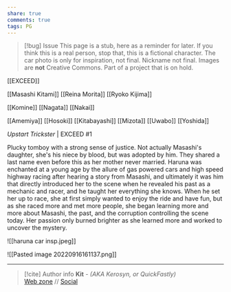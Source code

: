 ```yaml
---
share: true
comments: true
tags: PG
---
```

> [!bug] Issue
> This page is a stub, here as a reminder for later. If you think this is a real person, stop that, this is a fictional character. The car photo is only for inspiration, not final. Nickname not final. Images are **not** Creative Commons. Part of a project that is on hold.

[[EXCEED]]

[[Masashi Kitami]]
[[Reina Morita]]
[[Ryoko Kijima]]

[[Komine]]
[[Nagata]]
[[Nakai]]

[[Amemiya]]
[[Hosoki]]
[[Kitabayashi]]
[[Mizota]]
[[Uwabo]]
[[Yoshida]]

*Upstart Trickster* | EXCEED #1

Plucky tomboy with a strong sense of justice. Not actually Masashi's daughter, she's his niece by blood, but was adopted by him. They shared a last name even before this as her mother never married. Haruna was enchanted at a young age by the allure of gas powered cars and high speed highway racing after hearing a story from Masashi, and ultimately it was him that directly introduced her to the scene when he revealed his past as a mechanic and racer, and he taught her everything she knows. When he set her up to race, she at first simply wanted to enjoy the ride and have fun, but as she raced more and met more people, she began learning more and more about Masashi, the past, and the corruption controlling the scene today. Her passion only burned brighter as she learned more and worked to uncover the mystery.

![[haruna car insp.jpeg]]

![[Pasted image 20220916161137.png]]

-----
> [!cite] Author info
> **Kit** - *(AKA Kerosyn, or QuickFastly)*\
> [Web zone](https://kerosyn.link) // [Social](https://m.tripulse.link/@kit)